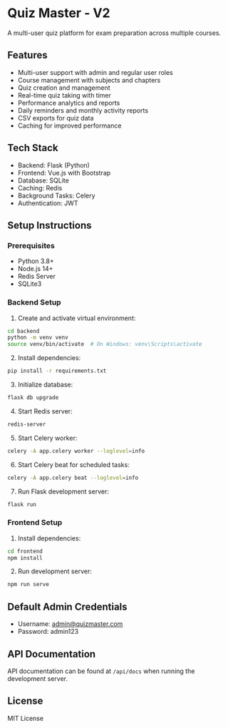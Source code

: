 # Quiz Master - V2

A multi-user quiz platform for exam preparation across multiple courses.

## Features

- Multi-user support with admin and regular user roles
- Course management with subjects and chapters
- Quiz creation and management
- Real-time quiz taking with timer
- Performance analytics and reports
- Daily reminders and monthly activity reports
- CSV exports for quiz data
- Caching for improved performance

## Tech Stack

- Backend: Flask (Python)
- Frontend: Vue.js with Bootstrap
- Database: SQLite
- Caching: Redis
- Background Tasks: Celery
- Authentication: JWT

## Setup Instructions

### Prerequisites

- Python 3.8+
- Node.js 14+
- Redis Server
- SQLite3

### Backend Setup

1. Create and activate virtual environment:
```bash
cd backend
python -m venv venv
source venv/bin/activate  # On Windows: venv\Scripts\activate
```

2. Install dependencies:
```bash
pip install -r requirements.txt
```

3. Initialize database:
```bash
flask db upgrade
```

4. Start Redis server:
```bash
redis-server
```

5. Start Celery worker:
```bash
celery -A app.celery worker --loglevel=info
```

6. Start Celery beat for scheduled tasks:
```bash
celery -A app.celery beat --loglevel=info
```

7. Run Flask development server:
```bash
flask run
```

### Frontend Setup

1. Install dependencies:
```bash
cd frontend
npm install
```

2. Run development server:
```bash
npm run serve
```

## Default Admin Credentials

- Username: admin@quizmaster.com
- Password: admin123

## API Documentation

API documentation can be found at `/api/docs` when running the development server.

## License

MIT License